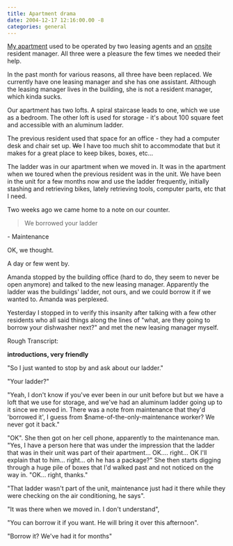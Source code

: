 ```yaml
---
title: Apartment drama
date: 2004-12-17 12:16:00.00 -8
categories: general
---
```

[My apartment](http://www.jokerbone.com/gallery/adamsmorgan) used to be operated by two leasing agents and an [onsite](http://www.wardermansion.com/) resident manager. All three were a pleasure the few times we needed their help.

In the past month for various reasons, all three have been replaced. We currently have one leasing manager and she has one assistant. Although the leasing manager lives in the building, she is not a resident manager, which kinda sucks.

Our apartment has two lofts. A spiral staircase leads to one, which we use as a bedroom. The other loft is used for storage - it's about 100 square feet and accessible with an aluminum ladder.

The previous resident used that space for an office - they had a computer desk and chair set up. ~~We~~ I have too much shit to accommodate that but it makes for a great place to keep bikes, boxes, etc…

The ladder was in our apartment when we moved in. It was in the apartment when we toured when the previous resident was in the unit. We have been in the unit for a few months now and use the ladder frequently, initially stashing and retrieving bikes, lately retrieving tools, computer parts, etc that I need.

Two weeks ago we came home to a note on our counter.

> We borrowed your ladder

\- Maintenance

OK, we thought.

A day or few went by.

Amanda stopped by the building office (hard to do, they seem to never be open anymore) and talked to the new leasing manager. Apparently the ladder was the buildings' ladder, not ours, and we could borrow it if we wanted to. Amanda was perplexed.

Yesterday I stopped in to verify this insanity after talking with a few other residents who all said things along the lines of "what, are they going to borrow your dishwasher next?" and met the new leasing manager myself.

Rough Transcript:

**introductions, very friendly**



"So I just wanted to stop by and ask about our ladder."

"Your ladder?"

"Yeah, I don't know if you've ever been in our unit before but but we have a loft that we use for storage, and we've had an aluminum ladder going up to it since we moved in. There was a note from maintenance that they'd 'borrowed it', I guess from $name-of-the-only-maintenance worker? We never got it back."

"OK". She then got on her cell phone, apparently to the maintenance man. "Yes, I have a person here that was under the impression that the ladder that was in their unit was part of their apartment… OK…. right… OK I'll explain that to him… right… oh he has a package?" She then starts digging through a huge pile of boxes that I'd walked past and not noticed on the way in. "OK… right, thanks."

"That ladder wasn't part of the unit, maintenance just had it there while they were checking on the air conditioning, he says".

"It was there when we moved in. I don't understand",

"You can borrow it if you want. He will bring it over this afternoon".

"Borrow it? We've had it for months"
